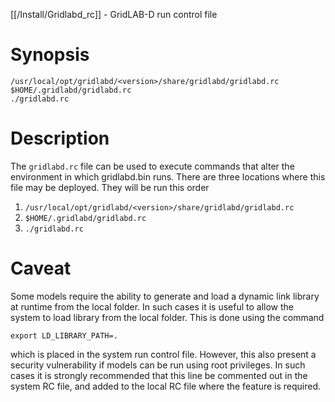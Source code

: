 [[/Install/Gridlabd_rc]] - GridLAB-D run control file

# Synopsis

~~~
/usr/local/opt/gridlabd/<version>/share/gridlabd/gridlabd.rc
$HOME/.gridlabd/gridlabd.rc
./gridlabd.rc
~~~

# Description

The `gridlabd.rc` file can be used to execute commands that alter the environment in which gridlabd.bin runs.  There are three locations where this file may be deployed. They will be run this order

1. `/usr/local/opt/gridlabd/<version>/share/gridlabd/gridlabd.rc`
2. `$HOME/.gridlabd/gridlabd.rc`
3. `./gridlabd.rc`

# Caveat

Some models require the ability to generate and load a dynamic link library at runtime from the local folder.  In such cases it is useful to allow the system
to load library from the local folder.  This is done using the command

~~~
export LD_LIBRARY_PATH=.
~~~

which is placed in the system run control file.  However, this also present a security vulnerability if models can be run using root privileges.  In such cases it is strongly recommended that this line be commented out in the system RC file, and added to the local RC file where the feature is required.
